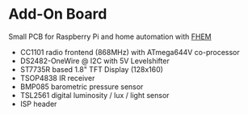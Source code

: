 Add-On Board
============

Small PCB for Raspberry Pi and home automation with [FHEM](http://fhem.de/fhem.html)

- CC1101 radio frontend (868MHz) with ATmega644V co-processor
- DS2482-OneWire @ I2C with 5V Levelshifter
- ST7735R based 1.8" TFT Display (128x160)
- TSOP4838 IR receiver
- BMP085 barometric pressure sensor
- TSL2561 digital luminosity / lux / light sensor
- ISP header
